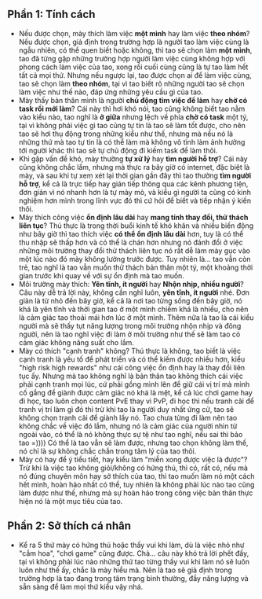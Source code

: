 ## Phần 1: Tính cách
- Nếu được chọn, mày thích làm việc **một mình** hay làm việc **theo nhóm**?
	Nếu được chọn, giả định trong trường hợp là người tao làm việc cùng là ngẫu nhiên, có thể quen biết hoặc không, thì tao sẽ chọn làm **một mình**, tao đã từng gặp những trường hợp người làm việc cùng không hợp với phong cách làm việc của tao, xong rồi cuối cùng cũng là tự tao làm hết tất cả mọi thứ. Nhưng nếu ngược lại, tao được chọn ai để làm việc cùng, tao sẽ chọn làm **theo nhóm**, tại vì tao biết rõ những người tao sẽ chọn làm việc như thế nào, đáp ứng những yêu cầu gì của tao.
- Mày thấy bản thân mình là người **chủ động tìm việc để làm** hay **chờ có task rồi mới làm**?
	Cái này thì hơi khó nói, tao cũng không biết tao nằm vào kiểu nào, tao nghĩ là **ở giữa** nhưng lệch về phía **chờ có task** một tý, tại vì không phải việc gì tao cũng tự tin là tao sẽ làm tốt được, cho nên tao sẽ hơi thụ động trong những kiểu như thế, nhưng mà nếu nó là những thứ mà tao tự tin là có thể làm mà không vô tình làm ảnh hưởng tới người khác thì tao sẽ tự chủ động đi kiếm task để làm thôi.
- Khi gặp vấn đề khó, mày thường **tự xử lý** hay **tìm người hỗ trợ**?
	Cái này cũng không chắc lắm, nhưng mà thực ra bây giờ có internet, đặc biệt là mày, và sau khi tự xem xét lại thời gian gần đây thì tao thường **tìm người hỗ trợ**, kể cả là trực tiếp hay gián tiếp thông qua các kênh phương tiện, đơn giản vì nó nhanh hơn là tự mày mò, và kiểu gì người ta cũng có kinh nghiệm hơn mình trong lĩnh vực đó thì cứ hỏi để biết và tiếp nhận ý kiến thôi.
- Mày thích công việc **ổn định lâu dài** hay **mang tính thay đổi, thử thách liên tục**?
	Thú thực là trong thời buổi kinh tế khó khăn và nhiều biến động như bây giờ thì tao thích việc **có thể ổn định lâu dài** hơn, tuy là có thể thu nhập sẽ thấp hơn và có thể là chán hơn nhưng nó đánh đổi ở việc những môi trường thay đổi thử thách liên tục nó rất dễ làm mày gục vào một lúc nào đó mày không lường trước được. Tuy nhiên là... tao vẫn còn trẻ, tao nghĩ là tao vẫn muốn thử thách bản thân một tý, một khoảng thời gian trước khi quay về với sự ổn định mà tao muốn.
- Môi trường mày thích: **Yên tĩnh, ít người** hay **Nhộn nhịp, nhiều người**?
	Câu này dễ trả lời này, không cần nghĩ luôn, **yên tĩnh, ít người** nhé. Đơn giản là từ nhỏ đến bây giờ, kể cả là nơi tao từng sống đến bây giờ, nó khá là yên tĩnh và thời gian tao ở một mình chiếm khá là nhiều, cho nên là cảm giác tao thoải mái hơn lúc ở một mình. Thêm nữa là tao là cái kiểu người mà sẽ thấy tụt năng lượng trong môi trường nhộn nhịp và đông người, nên là tao nghĩ việc đi làm ở môi trường như thế sẽ làm tao có cảm giác không năng suất cho lắm.
- Mày có thích "cạnh tranh" không?
	Thú thực là không, tao biết là việc cạnh tranh là yếu tố để phát triển và có thể kiếm được nhiều hơn, kiểu "high risk high rewards" như cái công việc ổn định hay là thay đổi liên tục ấy. Nhưng mà tao không nghĩ là bản thân tao không thích cái việc phải cạnh tranh mọi lúc, cứ phải gồng mình lên để giữ cái vị trí mà mình cố gắng để giành được cảm giác nó khá là mệt, kể cả lúc chơi game hay đi học, tao luôn chọn content PvE thay vì PvP, đi học thì nếu tranh cãi để tranh vị trí làm gì đó thì trừ khi tao là người duy nhất ứng cử, tao sẽ không chọn tranh cãi để giành lấy nó. Tao chưa từng đi làm nên tao không chắc về việc đó lắm, nhưng nó là cảm giác của người nhìn từ ngoài vào, có thể là nó không thực sự tệ như tao nghĩ, nếu sai thì bảo tao =)))) Có thể là tao vẫn sẽ làm được, nhưng tao chọn không làm thế, nó chỉ là sự không chắc chắn trong tâm lý của tao thôi.
- Mày có hay để ý tiểu tiết, hay kiểu làm "miễn xong được việc là được"?
	Trừ khi là việc tao không giỏi/không có hứng thú, thì có, rất có, nếu mà nó đúng chuyên môn hay sở thích của tao, thì tao muốn làm nó một cách hết mình, hoàn hảo nhất có thể, tuy nhiên là không phải lúc nào tao cũng làm được như thế, nhưng mà sự hoàn hảo trong công việc bản thân thực hiện nó là một mục tiêu của tao.
## Phần 2: Sở thích cá nhân
- Kể ra 5 thứ mày có hứng thú hoặc thấy vui khi làm, dù là việc nhỏ như "cắm hoa", "chơi game" cũng được.
	Chà... câu này khó trả lời phết đấy, tại vì không phải lúc nào những thứ tao từng thấy vui khi làm nó sẽ luôn luôn như thế ấy, chắc là mày hiểu mà. Nên là tao sẽ giả định trong trường hợp là tao đang trong tâm trạng bình thường, đầy năng lượng và sẵn sàng để làm mọi thứ kiểu vậy nhá.